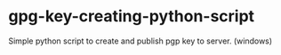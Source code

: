 # gpg-key-creating-python-script
Simple python script to create and publish pgp key to server. (windows)
